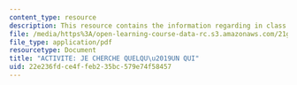 ```yaml
---
content_type: resource
description: This resource contains the information regarding in class activities.
file: /media/https%3A/open-learning-course-data-rc.s3.amazonaws.com/21g-301-french-i-fall-2004/22e236fdce4ffeb235bc579e74f58457_MIT21G_301F04_ch1_ex2.pdf
file_type: application/pdf
resourcetype: Document
title: "ACTIVITE: JE CHERCHE QUELQU\u2019UN QUI"
uid: 22e236fd-ce4f-feb2-35bc-579e74f58457
---
```

